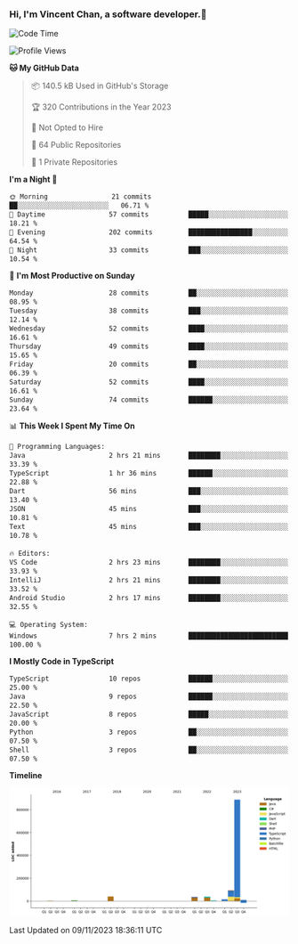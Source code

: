 ### Hi, I'm Vincent Chan, a software developer.👋

<!--
**hkvincent/hkvincent** is a ✨ _special_ ✨ repository because its `README.md` (this file) appears on your GitHub profile.

Here are some ideas to get you started:

- 🔭 I’m currently working on ...
- 🌱 I’m currently learning ...
- 👯 I’m looking to collaborate on ...
- 🤔 I’m looking for help with ...
- 💬 Ask me about ...
- 📫 How to reach me: ...
- 😄 Pronouns: ...
- ⚡ Fun fact: ...
-->
<!--START_SECTION:waka-->
![Code Time](http://img.shields.io/badge/Code%20Time-587%20hrs%2045%20mins-blue)

![Profile Views](http://img.shields.io/badge/Profile%20Views-0-blue)

**🐱 My GitHub Data** 

> 📦 140.5 kB Used in GitHub's Storage 
 > 
> 🏆 320 Contributions in the Year 2023
 > 
> 🚫 Not Opted to Hire
 > 
> 📜 64 Public Repositories 
 > 
> 🔑 1 Private Repositories 
 > 
**I'm a Night 🦉** 

```text
🌞 Morning                21 commits          ██░░░░░░░░░░░░░░░░░░░░░░░   06.71 % 
🌆 Daytime                57 commits          █████░░░░░░░░░░░░░░░░░░░░   18.21 % 
🌃 Evening                202 commits         ████████████████░░░░░░░░░   64.54 % 
🌙 Night                  33 commits          ███░░░░░░░░░░░░░░░░░░░░░░   10.54 % 
```
📅 **I'm Most Productive on Sunday** 

```text
Monday                   28 commits          ██░░░░░░░░░░░░░░░░░░░░░░░   08.95 % 
Tuesday                  38 commits          ███░░░░░░░░░░░░░░░░░░░░░░   12.14 % 
Wednesday                52 commits          ████░░░░░░░░░░░░░░░░░░░░░   16.61 % 
Thursday                 49 commits          ████░░░░░░░░░░░░░░░░░░░░░   15.65 % 
Friday                   20 commits          ██░░░░░░░░░░░░░░░░░░░░░░░   06.39 % 
Saturday                 52 commits          ████░░░░░░░░░░░░░░░░░░░░░   16.61 % 
Sunday                   74 commits          ██████░░░░░░░░░░░░░░░░░░░   23.64 % 
```


📊 **This Week I Spent My Time On** 

```text
💬 Programming Languages: 
Java                     2 hrs 21 mins       ████████░░░░░░░░░░░░░░░░░   33.39 % 
TypeScript               1 hr 36 mins        ██████░░░░░░░░░░░░░░░░░░░   22.88 % 
Dart                     56 mins             ███░░░░░░░░░░░░░░░░░░░░░░   13.40 % 
JSON                     45 mins             ███░░░░░░░░░░░░░░░░░░░░░░   10.81 % 
Text                     45 mins             ███░░░░░░░░░░░░░░░░░░░░░░   10.78 % 

🔥 Editors: 
VS Code                  2 hrs 23 mins       ████████░░░░░░░░░░░░░░░░░   33.93 % 
IntelliJ                 2 hrs 21 mins       ████████░░░░░░░░░░░░░░░░░   33.52 % 
Android Studio           2 hrs 17 mins       ████████░░░░░░░░░░░░░░░░░   32.55 % 

💻 Operating System: 
Windows                  7 hrs 2 mins        █████████████████████████   100.00 % 
```

**I Mostly Code in TypeScript** 

```text
TypeScript               10 repos            ██████░░░░░░░░░░░░░░░░░░░   25.00 % 
Java                     9 repos             ██████░░░░░░░░░░░░░░░░░░░   22.50 % 
JavaScript               8 repos             █████░░░░░░░░░░░░░░░░░░░░   20.00 % 
Python                   3 repos             ██░░░░░░░░░░░░░░░░░░░░░░░   07.50 % 
Shell                    3 repos             ██░░░░░░░░░░░░░░░░░░░░░░░   07.50 % 
```



**Timeline**

![Lines of Code chart](https://raw.githubusercontent.com/hkvincent/hkvincent/main/assets/bar_graph.png)


 Last Updated on 09/11/2023 18:36:11 UTC
<!--END_SECTION:waka-->
